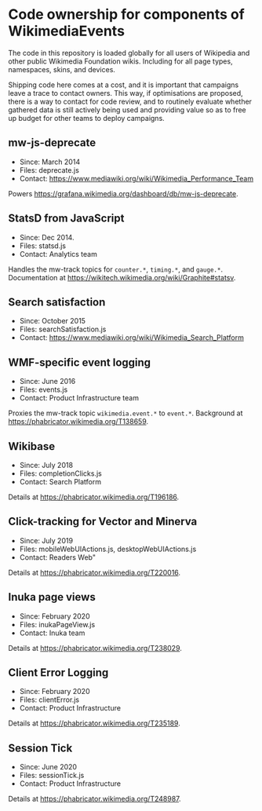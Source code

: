 # Code ownership for components of WikimediaEvents

The code in this repository is loaded globally for all users of Wikipedia and other public
Wikimedia Foundation wikis. Including for all page types, namespaces, skins, and devices.

Shipping code here comes at a cost, and it is important that campaigns leave a trace
to contact owners. This way, if optimisations are proposed, there is a way to contact
for code review, and to routinely evaluate whether gathered data is still actively being
used and providing value so as to free up budget for other teams to deploy campaigns.

## mw-js-deprecate

* Since: March 2014
* Files: deprecate.js
* Contact: https://www.mediawiki.org/wiki/Wikimedia_Performance_Team

Powers <https://grafana.wikimedia.org/dashboard/db/mw-js-deprecate>.

## StatsD from JavaScript

* Since: Dec 2014.
* Files: statsd.js
* Contact: Analytics team

Handles the mw-track topics for `counter.*`, `timing.*`, and `gauge.*`.
Documentation at <https://wikitech.wikimedia.org/wiki/Graphite#statsv>.

## Search satisfaction

* Since: October 2015
* Files: searchSatisfaction.js
* Contact: https://www.mediawiki.org/wiki/Wikimedia_Search_Platform

## WMF-specific event logging

* Since: June 2016
* Files: events.js
* Contact: Product Infrastructure team

Proxies the mw-track topic `wikimedia.event.*` to `event.*`.
Background at <https://phabricator.wikimedia.org/T138659>.

## Wikibase

* Since: July 2018
* Files: completionClicks.js
* Contact: Search Platform

Details at <https://phabricator.wikimedia.org/T196186>.

## Click-tracking for Vector and Minerva

* Since: July 2019
* Files: mobileWebUIActions.js, desktopWebUIActions.js
* Contact: Readers Web"

Details at <https://phabricator.wikimedia.org/T220016>.

## Inuka page views

* Since: February 2020
* Files: inukaPageView.js
* Contact: Inuka team

Details at <https://phabricator.wikimedia.org/T238029>.

## Client Error Logging

* Since: February 2020
* Files: clientError.js
* Contact: Product Infrastructure

Details at <https://phabricator.wikimedia.org/T235189>.

## Session Tick

* Since: June 2020
* Files: sessionTick.js
* Contact: Product Infrastructure

Details at <https://phabricator.wikimedia.org/T248987>.
